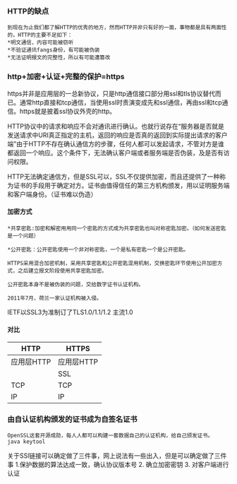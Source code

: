 ### HTTP的缺点
	到现在为止我们都了解HTTP的优秀的地方，然而HTTP并非只有好的一面，事物都是具有两面性的，HTTP的主要不足如下：
	*明文通信，内容可能被窃听
	*不验证通讯fangs身份，有可能被伪装
	*无法证明报文的完整性，所以有可能遭篡改


### http+加密+认证+完整的保护=https
https并非是应用层的一总新协议，只是http通信接口部分用ssl和tls协议替代而已。通常http直接和tcp通信，当使用ssl时责演变成先和ssl通信，再由ssl和tcp通信。https就是披着ssl协议外壳的http。

HTTP协议中的请求和响应不会对通讯进行确认。也就行说存在“服务器是否就是发送请求中URI真正指定的主机，返回的响应是否真的返回到实际提出请求的客户端”由于HTTP不存在确认通信方的步骤，任何人都可以发起请求，不管对方是谁都返回一个响应。这个条件下，无法确认客户端或者服务端是否伪装，及是否有访问权限。

HTTP无法确定通信方，但是SSL可以，SSL不仅提供加密，而且还提供了一种称为证书的手段用于确定对方。证书由值得信任的第三方机构颁发，用以证明服务端和客户端身份。（证书难以伪造）


#### 加密方式

	*共享密匙:加密和解密用用同一个密匙的方式成为共享密匙也叫对称密匙加密。（如何发送密匙是一个问题）
	
	*公开密匙：公开密匙使用一个非对称密匙，一个是私有密匙一个是公开密匙。
	
	HTTPS采用混合加密机制，采用共享密匙和公开密匙混用机制，交换密匙环节使用公开加密方式，之后建立报文阶段使用共享密匙加密。

	公开密匙本身不是被伪装的问题，交给数字证书认证机构。
	
	2011年7月，荷兰一家认证机构被入侵。


IETF以SSL3为准制订了TLS1.0/1.1/1.2  主流1.0 


#### 对比

|HTTP|HTTPS|
|---|---|
|应用层HTTP|应用层HTTP|
| |SSL| 
|TCP|TCP|
|IP|IP|

### 由自认证机构颁发的证书成为自签名证书
	OpenSSL这套开源成勋，每人人都可以构建一套数据自己的认证机构，给自己颁发证书。
	java keytool

关于SSl链接可以确定做了三件事，网上说法有一些出入，但是可以确定做了三件事
	1.保护数据的算法达成一致，确认协议版本号
	2. 确立加密密钥
	3. 对客户端进行认证
